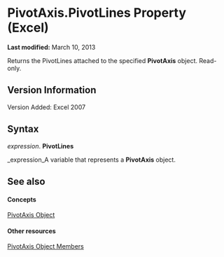 
# PivotAxis.PivotLines Property (Excel)

 **Last modified:** March 10, 2013

Returns the PivotLines attached to the specified  **PivotAxis** object. Read-only.

## Version Information

Version Added: Excel 2007 


## Syntax

 _expression_. **PivotLines**

 _expression_A variable that represents a  **PivotAxis** object.


## See also


#### Concepts


 [PivotAxis Object](f8f4fbef-5cf7-1615-2ed3-7c90ab6c82f6.md)
#### Other resources


 [PivotAxis Object Members](b6c83c38-d8f8-2d5f-7216-0501ad87225f.md)
